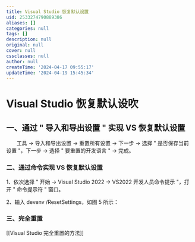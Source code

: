 ```yaml
---
title: Visual Studio 恢复默认设置
uid: 2533274790889386
aliases: []
categories: null
tags: []
description: null
original: null
cover: null
cssclasses: null
author: null
createTime: '2024-04-17 09:55:17'
updateTime: '2024-04-19 15:45:34'
---
```


# Visual Studio 恢复默认设吹

## 一、通过 " 导入和导出设置 " 实现 VS 恢复默认设置

　　工具 → 导入和导出设置 → 重置所有设置 → 下一步 → 选择 " 是否保存当前设置 "，下一步 → 选择 " 要重置的开发语言 " → 完成。

### 二、通过命令实现 VS 恢复默认设置

1、依次选择 " 开始 → Visual Studio 2022 → VS2022 开发人员命令提示 "，打开 " 命令提示符 " 窗口。

2、输入 devenv /ResetSettings，如图 5 所示：

### 三、完全重置

[[Visual Studio 完全重置的方法]]
